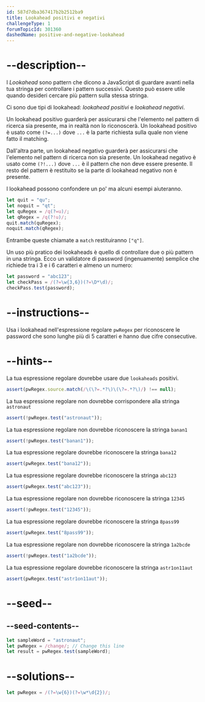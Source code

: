 ```yaml
---
id: 587d7dba367417b2b2512ba9
title: Lookahead positivi e negativi
challengeType: 1
forumTopicId: 301360
dashedName: positive-and-negative-lookahead
---
```


# --description--

I <dfn>Lookahead</dfn> sono pattern che dicono a JavaScript di guardare avanti nella tua stringa per controllare i pattern successivi. Questo può essere utile quando desideri cercare più pattern sulla stessa stringa.

Ci sono due tipi di lookahead: <dfn>lookahead positivi</dfn> e <dfn>lookahead negativi</dfn>.

Un lookahead positivo guarderà per assicurarsi che l'elemento nel pattern di ricerca sia presente, ma in realtà non lo riconoscerà. Un lookahead positivo è usato come `(?=...)` dove `...` è la parte richiesta sulla quale non viene fatto il matching.

Dall'altra parte, un lookahead negativo guarderà per assicurarsi che l'elemento nel pattern di ricerca non sia presente. Un lookahead negativo è usato come `(?!...)` dove `...` è il pattern che non deve essere presente. Il resto del pattern è restituito se la parte di lookahead negativo non è presente.

I lookahead possono confondere un po' ma alcuni esempi aiuteranno.

```js
let quit = "qu";
let noquit = "qt";
let quRegex = /q(?=u)/;
let qRegex = /q(?!u)/;
quit.match(quRegex);
noquit.match(qRegex);
```

Entrambe queste chiamate a `match` restituiranno `["q"]`.

Un uso più pratico dei lookaheads è quello di controllare due o più pattern in una stringa. Ecco un validatore di password (ingenuamente) semplice che richiede tra i 3 e i 6 caratteri e almeno un numero:

```js
let password = "abc123";
let checkPass = /(?=\w{3,6})(?=\D*\d)/;
checkPass.test(password);
```

# --instructions--

Usa i lookahead nell'espressione regolare `pwRegex` per riconoscere le password che sono lunghe più di 5 caratteri e hanno due cifre consecutive.

# --hints--

La tua espressione regolare dovrebbe usare due `lookaheads` positivi.

```js
assert(pwRegex.source.match(/\(\?=.*?\)\(\?=.*?\)/) !== null);
```

La tua espressione regolare non dovrebbe corrispondere alla stringa `astronaut`

```js
assert(!pwRegex.test("astronaut"));
```

La tua espressione regolare non dovrebbe riconoscere la stringa `banan1`

```js
assert(!pwRegex.test("banan1"));
```

La tua espressione regolare dovrebbe riconoscere la stringa `bana12`

```js
assert(pwRegex.test("bana12"));
```

La tua espressione regolare dovrebbe riconoscere la stringa `abc123`

```js
assert(pwRegex.test("abc123"));
```

La tua espressione regolare non dovrebbe riconoscere la stringa `12345`

```js
assert(!pwRegex.test("12345"));
```

La tua espressione regolare dovrebbe riconoscere la stringa `8pass99`

```js
assert(pwRegex.test("8pass99"));
```

La tua espressione regolare non dovrebbe riconoscere la stringa `1a2bcde`

```js
assert(!pwRegex.test("1a2bcde"));
```

La tua espressione regolare dovrebbe riconoscere la stringa `astr1on11aut`

```js
assert(pwRegex.test("astr1on11aut"));
```

# --seed--

## --seed-contents--

```js
let sampleWord = "astronaut";
let pwRegex = /change/; // Change this line
let result = pwRegex.test(sampleWord);
```

# --solutions--

```js
let pwRegex = /(?=\w{6})(?=\w*\d{2})/;
```
